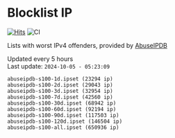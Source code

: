 # Blocklist IP

[![Hits](https://hits.seeyoufarm.com/api/count/incr/badge.svg?url=https%3A%2F%2Fgithub.com%2Fborestad%2Fblocklist-ip%2F&count_bg=%2379C83D&title_bg=%23555555&icon=&icon_color=%23E7E7E7&title=hits&edge_flat=false)](https://hits.seeyoufarm.com)  ![CI](https://img.shields.io/github/workflow/status/borestad/blocklist-ip/CI?style=flat-square)

Lists with worst IPv4 offenders, provided by [AbuseIPDB](https://www.abuseipdb.com/)

<!-- FOOTER-PLACEHOLDER -->
Updated every 5 hours<br>
Last update: `2024-10-05 - 05:23:09`
```
abuseipdb-s100-1d.ipset (23294 ip)
abuseipdb-s100-2d.ipset (29043 ip)
abuseipdb-s100-3d.ipset (32954 ip)
abuseipdb-s100-7d.ipset (42560 ip)
abuseipdb-s100-30d.ipset (68942 ip)
abuseipdb-s100-60d.ipset (92194 ip)
abuseipdb-s100-90d.ipset (117503 ip)
abuseipdb-s100-120d.ipset (146504 ip)
abuseipdb-s100-all.ipset (650936 ip)
```
